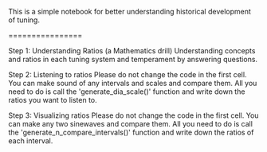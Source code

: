 This is a simple notebook for better understanding historical development of tuning.


================

Step 1: Understanding Ratios (a Mathematics drill)
Understanding concepts and ratios in each tuning system and temperament by answering questions.

Step 2: Listening to ratios
Please do not change the code in the first cell.
You can make sound of any intervals and scales and compare them. All you need to do is call the 'generate_dia_scale()' function and write down the ratios you want to listen to.

Step 3: Visualizing ratios
Please do not change the code in the first cell.
You can make any two sinewaves and compare them.
All you need to do is call the 'generate_n_compare_intervals()' function and write down the ratios of each interval.
